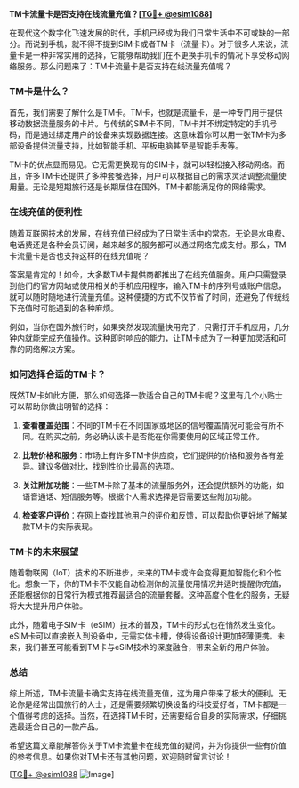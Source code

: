 **TM卡流量卡是否支持在线流量充值？[[TG💪+ @esim1088](https://t.me/s/esim1088)]**

在现代这个数字化飞速发展的时代，手机已经成为我们日常生活中不可或缺的一部分。而说到手机，就不得不提到SIM卡或者TM卡（流量卡）。对于很多人来说，流量卡是一种非常实用的选择，它能够帮助我们在不更换手机卡的情况下享受移动网络服务。那么问题来了：TM卡流量卡是否支持在线流量充值呢？

### TM卡是什么？

首先，我们需要了解什么是TM卡。TM卡，也就是流量卡，是一种专门用于提供移动数据流量服务的卡片。与传统的SIM卡不同，TM卡并不绑定特定的手机号码，而是通过绑定用户的设备来实现数据连接。这意味着你可以用一张TM卡为多部设备提供流量支持，比如智能手机、平板电脑甚至是智能手表等。

TM卡的优点显而易见。它无需更换现有的SIM卡，就可以轻松接入移动网络。而且，许多TM卡还提供了多种套餐选择，用户可以根据自己的需求灵活调整流量使用量。无论是短期旅行还是长期居住在国外，TM卡都能满足你的网络需求。

### 在线充值的便利性

随着互联网技术的发展，在线充值已经成为了日常生活中的常态。无论是水电费、电话费还是各种会员订阅，越来越多的服务都可以通过网络完成支付。那么，TM卡流量卡是否也支持这样的在线充值呢？

答案是肯定的！如今，大多数TM卡提供商都推出了在线充值服务。用户只需登录到他们的官方网站或使用相关的手机应用程序，输入TM卡的序列号或账户信息，就可以随时随地进行流量充值。这种便捷的方式不仅节省了时间，还避免了传统线下充值时可能遇到的各种麻烦。

例如，当你在国外旅行时，如果突然发现流量快用完了，只需打开手机应用，几分钟内就能完成充值操作。这种即时响应的能力，让TM卡成为了一种更加灵活和可靠的网络解决方案。

### 如何选择合适的TM卡？

既然TM卡如此方便，那么如何选择一款适合自己的TM卡呢？这里有几个小贴士可以帮助你做出明智的选择：

1. **查看覆盖范围**：不同的TM卡在不同国家或地区的信号覆盖情况可能会有所不同。在购买之前，务必确认该卡是否能在你需要使用的区域正常工作。
   
2. **比较价格和服务**：市场上有许多TM卡供应商，它们提供的价格和服务各有差异。建议多做对比，找到性价比最高的选项。

3. **关注附加功能**：一些TM卡除了基本的流量服务外，还会提供额外的功能，如语音通话、短信服务等。根据个人需求选择是否需要这些附加功能。

4. **检查客户评价**：在网上查找其他用户的评价和反馈，可以帮助你更好地了解某款TM卡的实际表现。

### TM卡的未来展望

随着物联网（IoT）技术的不断进步，未来的TM卡或许会变得更加智能化和个性化。想象一下，你的TM卡不仅能自动检测你的流量使用情况并适时提醒你充值，还能根据你的日常行为模式推荐最适合的流量套餐。这种高度个性化的服务，无疑将大大提升用户体验。

此外，随着电子SIM卡（eSIM）技术的普及，TM卡的形式也在悄然发生变化。eSIM卡可以直接嵌入到设备中，无需实体卡槽，使得设备设计更加轻薄便携。未来，我们甚至可能看到TM卡与eSIM技术的深度融合，带来全新的用户体验。

### 总结

综上所述，TM卡流量卡确实支持在线流量充值，这为用户带来了极大的便利。无论你是经常出国旅行的人士，还是需要频繁切换设备的科技爱好者，TM卡都是一个值得考虑的选择。当然，在选择TM卡时，还需要结合自身的实际需求，仔细挑选最适合自己的一款产品。

希望这篇文章能解答你关于TM卡流量卡在线充值的疑问，并为你提供一些有价值的参考信息。如果你对TM卡还有其他问题，欢迎随时留言讨论！

[[TG💪+ @esim1088](https://t.me/s/esim1088) ![Image](https://i.postimg.cc/4NQfJmqS/Snipaste-2025-05-13-00-14-12.png)]